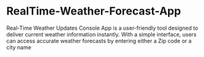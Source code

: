 # RealTime-Weather-Forecast-App
Real-Time Weather Updates Console App is a user-friendly tool designed to deliver current weather information instantly. With a simple interface, users can access accurate weather forecasts by entering either a Zip code or a city name
